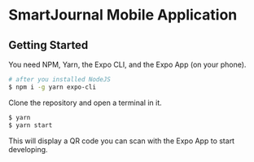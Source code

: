 # SmartJournal Mobile Application

## Getting Started

You need NPM, Yarn, the Expo CLI, and the Expo App (on your phone).

```sh
# after you installed NodeJS
$ npm i -g yarn expo-cli
```

Clone the repository and open a terminal in it.

```sh
$ yarn
$ yarn start
```

This will display a QR code you can scan with the Expo App to start developing.
